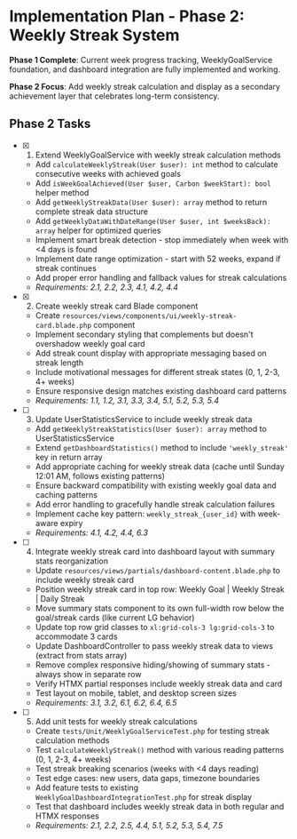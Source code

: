 # Implementation Plan - Phase 2: Weekly Streak System

**Phase 1 Complete**: Current week progress tracking, WeeklyGoalService foundation, and dashboard integration are fully implemented and working.

**Phase 2 Focus**: Add weekly streak calculation and display as a secondary achievement layer that celebrates long-term consistency.

## Phase 2 Tasks

- [x] 1. Extend WeeklyGoalService with weekly streak calculation methods
  - Add `calculateWeeklyStreak(User $user): int` method to calculate consecutive weeks with achieved goals
  - Add `isWeekGoalAchieved(User $user, Carbon $weekStart): bool` helper method
  - Add `getWeeklyStreakData(User $user): array` method to return complete streak data structure
  - Add `getWeeklyDataWithDateRange(User $user, int $weeksBack): array` helper for optimized queries
  - Implement smart break detection - stop immediately when week with <4 days is found
  - Implement date range optimization - start with 52 weeks, expand if streak continues
  - Add proper error handling and fallback values for streak calculations
  - _Requirements: 2.1, 2.2, 2.3, 4.1, 4.2, 4.4_

- [x] 2. Create weekly streak card Blade component
  - Create `resources/views/components/ui/weekly-streak-card.blade.php` component
  - Implement secondary styling that complements but doesn't overshadow weekly goal card
  - Add streak count display with appropriate messaging based on streak length
  - Include motivational messages for different streak states (0, 1, 2-3, 4+ weeks)
  - Ensure responsive design matches existing dashboard card patterns
  - _Requirements: 1.1, 1.2, 3.1, 3.3, 3.4, 5.1, 5.2, 5.3, 5.4_

- [ ] 3. Update UserStatisticsService to include weekly streak data
  - Add `getWeeklyStreakStatistics(User $user): array` method to UserStatisticsService
  - Extend `getDashboardStatistics()` method to include `'weekly_streak'` key in return array
  - Add appropriate caching for weekly streak data (cache until Sunday 12:01 AM, follows existing patterns)
  - Ensure backward compatibility with existing weekly goal data and caching patterns
  - Add error handling to gracefully handle streak calculation failures
  - Implement cache key pattern: `weekly_streak_{user_id}` with week-aware expiry
  - _Requirements: 4.1, 4.2, 4.4, 6.3_

- [ ] 4. Integrate weekly streak card into dashboard layout with summary stats reorganization
  - Update `resources/views/partials/dashboard-content.blade.php` to include weekly streak card
  - Position weekly streak card in top row: Weekly Goal | Weekly Streak | Daily Streak
  - Move summary stats component to its own full-width row below the goal/streak cards (like current LG behavior)
  - Update top row grid classes to `xl:grid-cols-3 lg:grid-cols-3` to accommodate 3 cards
  - Update DashboardController to pass weekly streak data to views (extract from stats array)
  - Remove complex responsive hiding/showing of summary stats - always show in separate row
  - Verify HTMX partial responses include weekly streak data and card
  - Test layout on mobile, tablet, and desktop screen sizes
  - _Requirements: 3.1, 3.2, 6.1, 6.2, 6.4, 6.5_

- [ ] 5. Add unit tests for weekly streak calculations
  - Create `tests/Unit/WeeklyGoalServiceTest.php` for testing streak calculation methods
  - Test `calculateWeeklyStreak()` method with various reading patterns (0, 1, 2-3, 4+ weeks)
  - Test streak breaking scenarios (weeks with <4 days reading)
  - Test edge cases: new users, data gaps, timezone boundaries
  - Add feature tests to existing `WeeklyGoalDashboardIntegrationTest.php` for streak display
  - Test that dashboard includes weekly streak data in both regular and HTMX responses
  - _Requirements: 2.1, 2.2, 2.5, 4.4, 5.1, 5.2, 5.3, 5.4, 7.5_